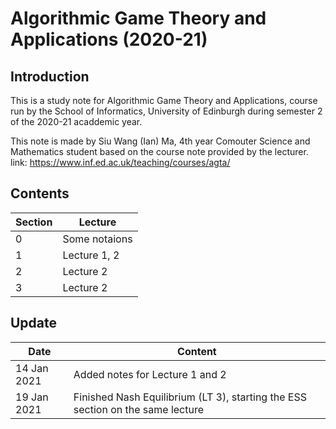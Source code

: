 # Algorithmic Game Theory and Applications (2020-21)
## Introduction
This is a study note for Algorithmic Game Theory and Applications, course run by the School of Informatics, University of Edinburgh during semester 2 of the 2020-21 acaddemic year.

This note is made by Siu Wang (Ian) Ma, 4th year Comouter Science and Mathematics student based on the course note provided by the lecturer. link: https://www.inf.ed.ac.uk/teaching/courses/agta/

## Contents
| Section | Lecture |
|---|---|
| 0 | Some notaions |
| 1 | Lecture 1, 2|
| 2 | Lecture 2 |
| 3 | Lecture 2 |

## Update
| Date | Content |
|---|---|
| 14 Jan 2021 | Added notes for Lecture 1 and 2 |
| 19 Jan 2021 | Finished Nash Equilibrium (LT 3), starting the ESS section on the same lecture |